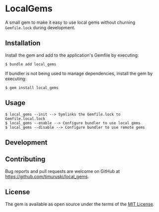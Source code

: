 # LocalGems

A small gem to make it easy to use local gems without churning `Gemfile.lock` during
development.


## Installation

Install the gem and add to the application's Gemfile by executing:

    $ bundle add local_gems

If bundler is not being used to manage dependencies, install the gem by executing:

    $ gem install local_gems

## Usage

```
$ local_gems --init --> Symlinks the Gemfile.lock to Gemfile.local.lock
$ local_gems --enable --> Configure bundler to use local gems
$ local_gems --disable --> Configure bundler to use remote gems
```

## Development

## Contributing

Bug reports and pull requests are welcome on GitHub at https://github.com/timuruski/local_gems.

## License

The gem is available as open source under the terms of the [MIT License](https://opensource.org/licenses/MIT).
